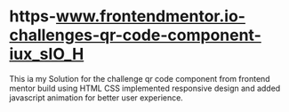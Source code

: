 # https-www.frontendmentor.io-challenges-qr-code-component-iux_sIO_H
This ia my Solution for the challenge qr code component from frontend mentor build using HTML CSS implemented responsive design and added javascript animation for better user experience.
